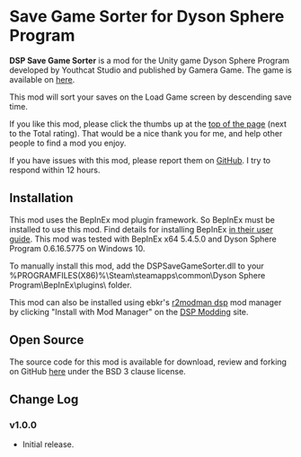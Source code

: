 # Save Game Sorter for Dyson Sphere Program

**DSP Save Game Sorter** is a mod for the Unity game Dyson Sphere Program developed by Youthcat Studio and published by Gamera Game.  The game is available on [here](https://store.steampowered.com/app/1366540/Dyson_Sphere_Program/).

This mod will sort your saves on the Load Game screen by descending save time.

If you like this mod, please click the thumbs up at the [top of the page](https://dsp.thunderstore.io/package/GreyHak/DSP_Save_Game_Sorter/) (next to the Total rating).  That would be a nice thank you for me, and help other people to find a mod you enjoy.

If you have issues with this mod, please report them on [GitHub](https://github.com/GreyHak/dsp-save-sorter/issues).  I try to respond within 12 hours.

## Installation
This mod uses the BepInEx mod plugin framework.  So BepInEx must be installed to use this mod.  Find details for installing BepInEx [in their user guide](https://bepinex.github.io/bepinex_docs/master/articles/user_guide/installation/index.html#installing-bepinex-1).  This mod was tested with BepInEx x64 5.4.5.0 and Dyson Sphere Program 0.6.16.5775 on Windows 10.

To manually install this mod, add the DSPSaveGameSorter.dll to your %PROGRAMFILES(X86)%\Steam\steamapps\common\Dyson Sphere Program\BepInEx\plugins\ folder.

This mod can also be installed using ebkr's [r2modman dsp](https://dsp.thunderstore.io/package/ebkr/r2modman_dsp/) mod manager by clicking "Install with Mod Manager" on the [DSP Modding](https://dsp.thunderstore.io/package/GreyHak/DSP_Save_Game_Sorter/) site.

## Open Source
The source code for this mod is available for download, review and forking on GitHub [here](https://github.com/GreyHak/dsp-save-sorter) under the BSD 3 clause license.

## Change Log
### v1.0.0
 - Initial release.

